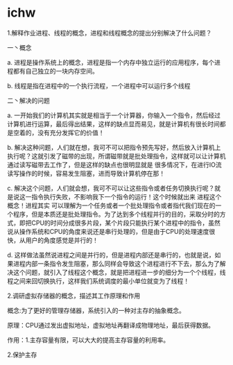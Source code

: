 # ichw
1.解释作业进程、线程的概念，进程和线程概念的提出分别解决了什么问题？


一丶概念


a.	进程是操作系统上的概念，进程是指一个内存中独立运行的应用程序，每个进程都有自己独立的一块内存空间。


b.	线程是指在进程中的一个执行流程，一个进程中可以运行多个线程 


二丶解决的问题


a.	一开始我们的计算机其实就是相当于一个计算器，你输入一个指令，然后经过计算机进行运算，最后得出结果，这样的缺点显而易见，就是计算机有很长时间都是空着的，没有充分发挥它的价值！


b.	解决这种问题，人们就在想，我可不可以把指令预先写好，然后放入计算机上执行呢？这就引发了磁带的出现，所谓磁带就是批处理指令，这样就可以让计算机通过读写磁带去工作了，但是这样的缺点也很明显就是 很多情况下，在进行IO流读写操作的时候，容易发生阻塞，进而导致计算机停在那！


c.	解决这个问题，人们就会想，我可不可以让这些指令或者任务切换执行呢？就是说这一指令执行失败，不影响我下一个指令的运行！这个时候就出来 进程这个概念！进程其实 可以理解为一个任务或者一个批处理指令或者指代我们现在的一个程序，但是本质还是批处理指令。为了达到多个线程并行的目的，采取分时的方式，即把CPU的时间分成很多片段，某个片段只能执行某个进程中的指令，虽然说从操作系统和CPU的角度来说还是串行处理的，但是由于CPU的处理速度很快，从用户的角度感觉是并行的！


d.	这样做法虽然说进程之间是并行的，但是进程内部还是串行的，也就是说，如果进程内部一条指令发生阻塞，那么同样会导致这个进程进行不下去，那么为了解决这个问题，就引入了线程这个概念，就是把进程进一步的细分为一个个线程，线程之间来回切换执行，这样我们系统调度的最小单位就变为了线程！



2.调研虚拟存储器的概念，描述其工作原理和作用


概念:为了更好的管理存储器，系统引入的一种对主存的抽象概念。


原理：CPU通过发出虚拟地址，虚拟地址再翻译成物理地址，最后获得数据。


作用：1.主存容量有限，可以大大的提高主存容量的利用率。


2.保护主存
